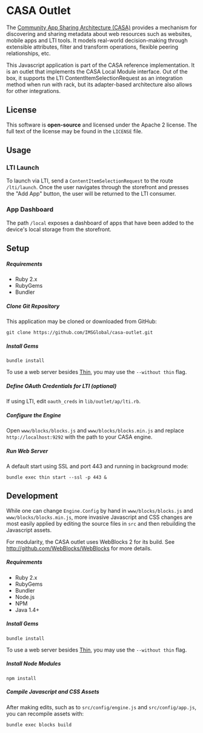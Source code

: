 # CASA Outlet

The [Community App Sharing Architecture (CASA)](http://imsglobal.github.io/casa) provides a mechanism for
discovering and sharing metadata about web resources such as websites, mobile
apps and LTI tools. It models real-world decision-making through extensible
attributes, filter and transform operations, flexible peering relationships,
etc.

This Javascript application is part of the CASA reference implementation. It
is an outlet that implements the CASA Local Module interface. Out of the box,
it supports the LTI ContentItemSelectionRequest as an integration method when
run with rack, but its adapter-based architecture also allows for other
integrations.

## License

This software is **open-source** and licensed under the Apache 2 license.
The full text of the license may be found in the `LICENSE` file.

## Usage

### LTI Launch

To launch via LTI, send a `ContentItemSelectionRequest` to the route `/lti/launch`. Once the user navigates through the storefront and presses the "Add App" button, the user will be returned to the LTI consumer.

### App Dashboard

The path `/local` exposes a dashboard of apps that have been added to the device's local storage from the storefront.

## Setup

##### Requirements

* Ruby 2.x
* RubyGems
* Bundler

##### Clone Git Repository

This application may be cloned or downloaded from GitHub:

```
git clone https://github.com/IMSGlobal/casa-outlet.git
```

##### Install Gems

```
bundle install
```

To use a web server besides [Thin](http://code.macournoyer.com/thin/), you may use the `--without thin` flag.

##### Define OAuth Credentials for LTI (optional)

If using LTI, edit `oauth_creds` in `lib/outlet/ap/lti.rb`.

##### Configure the Engine

Open `www/blocks/blocks.js` and `www/blocks/blocks.min.js` and replace `http://localhost:9292` with the path to your CASA engine.

##### Run Web Server

A default start using SSL and port 443 and running in background mode:

```
bundle exec thin start --ssl -p 443 &
```

## Development

While one can change `Engine.Config` by hand in `www/blocks/blocks.js` and `www/blocks/blocks.min.js`, more invasive Javascript and CSS changes are most easily applied by editing the source files in `src` and then rebuilding the Javascript assets.

For modularity, the CASA outlet uses WebBlocks 2 for its build. See http://github.com/WebBlocks/WebBlocks for more details.

##### Requirements

* Ruby 2.x
* RubyGems
* Bundler
* Node.js
* NPM
* Java 1.4+

##### Install Gems

```
bundle install
```

To use a web server besides [Thin](http://code.macournoyer.com/thin/), you may use the `--without thin` flag.


##### Install Node Modules

```
npm install
```

##### Compile Javascript and CSS Assets

After making edits, such as to `src/config/engine.js` and `src/config/app.js`, you can recompile assets with:

```
bundle exec blocks build
```